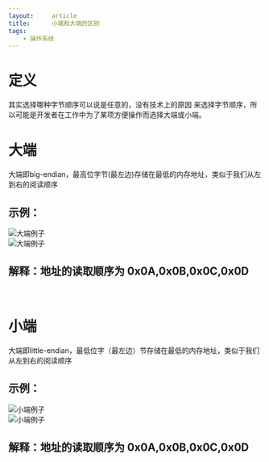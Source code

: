 ```yaml
---
layout:     article
title:      小端和大端的区别
tags:
    - 操作系统
---
```


# 定义
其实选择哪种字节顺序可以说是任意的，没有技术上的原因 来选择字节顺序，所以可能是开发者在工作中为了某项方便操作而选择大端或小端。

# 大端
大端即big-endian，最高位字节(最左边)存储在最低的内存地址，类似于我们从左到右的阅读顺序
<br>
## 示例：
![大端例子](/img/1500426296156_3.png)
<br>
![大端例子](/img/1500426442700_4.png)
<br>

## 解释：地址的读取顺序为 0x0A,0x0B,0x0C,0x0D
<br>

# 小端
大端即little-endian，最低位字（最左边）节存储在最低的内存地址，类似于我们从左到右的阅读顺序
<br>
## 示例：
![小端例子](/img/1500426684738_5.png)
<br>
![小端例子](/img/1500426743827_6.png)
<br>

## 解释：地址的读取顺序为 0x0A,0x0B,0x0C,0x0D


